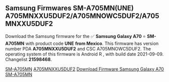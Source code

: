 <h2>Samsung Firmwares SM-A705MN(UNE) A705MNXXU5DUF2/A705MNOWC5DUF2/A705MNXXU5DUF2</h2>
Download the Samsung firmware for the ✅ <strong>Samsung Galaxy A70 </strong> ⭐ <strong>SM-A705MN</strong> with product code <strong>UNE</strong> <strong> from Mexico</strong>. This firmware has version number PDA <strong>A705MNXXU5DUF2</strong> and CSC A705MNOWC5DUF2. The operating system of this firmware is Android R , with build date 2021-09-09. Changelist <strong>21598468</strong>.


[SM-A705MN](https://samfirm.shop/samsung/model/SM-A705MN)
[A705MNXXU5DUF2](https://samfirm.shop/samsung/pda/A705MNXXU5DUF2)
[Download Firmware Samsung Galaxy A70 SM-A705MN](https://samfirm.shop/samsung/firmware/454723)

